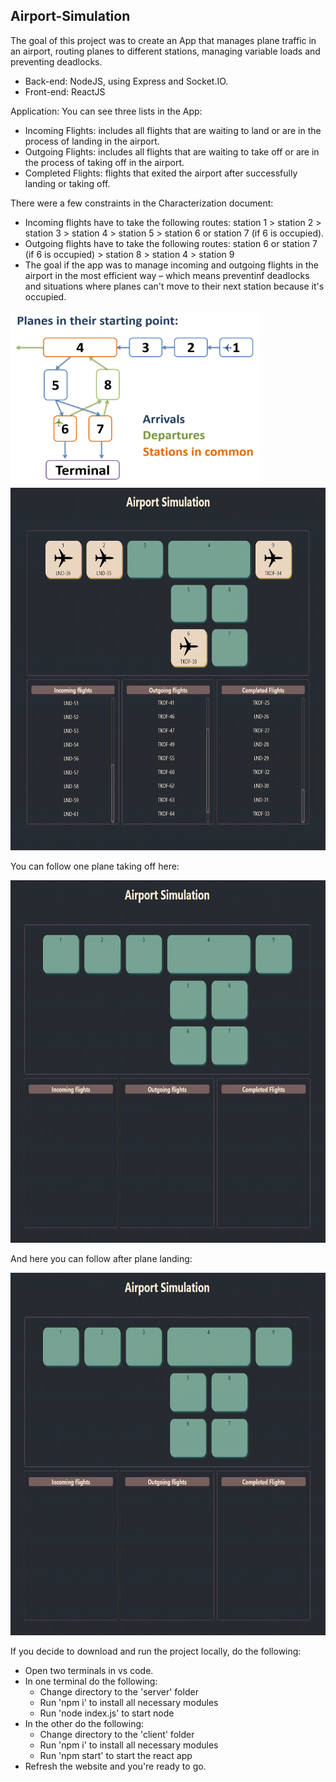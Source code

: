 ## Airport-Simulation
 
The goal of this project was to create an App that manages plane traffic in an airport, routing planes to different stations, managing variable loads and preventing deadlocks. 

* Back-end: NodeJS, using Express and Socket.IO.
* Front-end: ReactJS

Application:
You can see three lists in the App:
* Incoming Flights: includes all flights that are waiting to land or are in the process of landing in the airport. 
* Outgoing Flights: includes all flights that are waiting to take off or are in the process of taking off in the airport.
* Completed Flights: flights that exited the airport after successfully landing or taking off.

There were a few constraints in the Characterization document:
* Incoming flights have to take the following routes: station 1 > station 2 > station 3 > station 4 > station 5 > station 6 or station 7 (if 6 is occupied).
* Outgoing flights have to take the following routes: station 6 or station 7 (if 6 is occupied) > station 8 > station 4 > station 9
* The goal if the app was to manage incoming and outgoing flights in the airport in the most efficient way – which means preventinf deadlocks and situations where planes can't move to their next station because it's occupied. 


 <img src="https://github.com/Lena-Kalmikov/Airport-Simulation/blob/main/schema.PNG" width="400" height="280"/>


 <img src="https://github.com/Lena-Kalmikov/Airport-Simulation/blob/main/airport_activity.gif" width="700" height="580"/>

You can follow one plane taking off here:

 <img src="https://github.com/Lena-Kalmikov/Airport-Simulation/blob/main/takeoff1.gif" width="700" height="580"/>

And here you can follow after plane landing:

 <img src="https://github.com/Lena-Kalmikov/Airport-Simulation/blob/main/landing1.gif" width="700" height="580"/>
 
If you decide to download and run the project locally, do the following:
*	Open two terminals in vs code.
*	In one terminal do the following:
    * Change directory to the 'server' folder
    * Run 'npm i' to install all necessary modules
    * Run 'node index.js' to start node
*	In the other do the following:
    * Change directory to the 'client' folder
    * Run 'npm i' to install all necessary modules
    * Run 'npm start' to start the react app
*	Refresh the website and you're ready to go.


